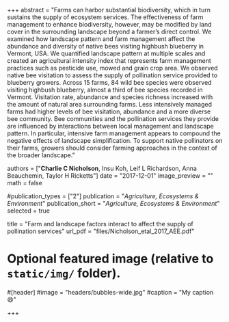 +++
abstract = "Farms can harbor substantial biodiversity, which in turn sustains the supply of ecosystem services. The effectiveness of farm management to enhance biodiversity, however, may be modified by land cover in the surrounding landscape beyond a farmer’s direct control. We examined how landscape pattern and farm management affect the abundance and diversity of native bees visiting highbush blueberry in Vermont, USA. We quantified landscape pattern at multiple scales and created an agricultural intensity index that represents farm management practices such as pesticide use, mowed and grain crop area. We observed native bee visitation to assess the supply of pollination service provided to blueberry growers. Across 15 farms, 84 wild bee species were observed visiting highbush blueberry, almost a third of bee species recorded in Vermont. Visitation rate, abundance and species richness increased with the amount of natural area surrounding farms. Less intensively managed farms had higher levels of bee visitation, abundance and a more diverse bee community. Bee communities and the pollination services they provide are influenced by interactions between local management and landscape pattern. In particular, intensive farm management appears to compound the negative effects of landscape simplification. To support native pollinators on their farms, growers should consider farming approaches in the context of the broader landscape."

authors = ["**Charlie C Nicholson**, Insu Koh, Leif L Richardson, Anna Beauchemin, Taylor H Ricketts"]
date = "2017-12-01"
image_preview = ""
math = false

#publication_types = ["2"]
publication = "*Agriculture, Ecosystems & Environment*"
publication_short = "*Agriculture, Ecosystems & Environment*"
selected = true

title = "Farm and landscape factors interact to affect the supply of pollination services"
url_pdf = "files/Nicholson_etal_2017_AEE.pdf"

# Optional featured image (relative to `static/img/` folder).
#[header]
#image = "headers/bubbles-wide.jpg"
#caption = "My caption :smile:"

+++

